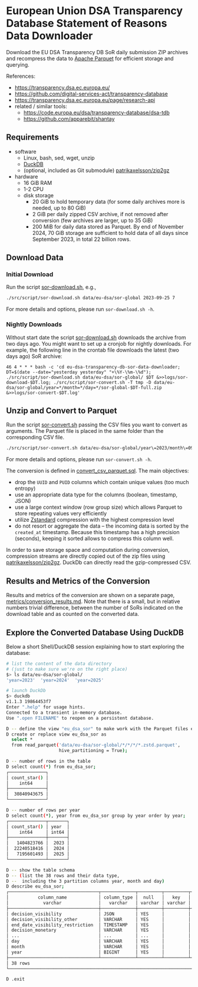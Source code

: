
# European Union DSA Transparency Database Statement of Reasons Data Downloader

Download the EU DSA Transparency DB SoR daily submission ZIP archives
and recompress the data to [Apache Parquet](https://parquet.apache.org/)
for efficient storage and querying.

References:
- <https://transparency.dsa.ec.europa.eu/>
- <https://github.com/digital-services-act/transparency-database>
- <https://transparency.dsa.ec.europa.eu/page/research-api>
- related / similar tools:
  - <https://code.europa.eu/dsa/transparency-database/dsa-tdb>
  - <https://github.com/apparebit/shantay>


## Requirements

- software
  - Linux, bash, sed, wget, unzip
  - [DuckDB](https://duckdb.org/)
  - (optional, included as Git submodule) [patrikaxelsson/zip2gz](https://github.com/patrikaxelsson/zip2gz)
- hardware
  - 16 GiB RAM
  - 1-2 CPU
  - disk storage
    - 20 GiB to hold temporary data (for some daily archives more is needed, up to 80 GiB)
    - 2 GiB per daily zipped CSV archive, if not removed after conversion (few archives are larger, up to 35 GiB)
    - 200 MiB for daily data stored as Parquet. By end of November 2024, 70 GiB storage are sufficient to hold data of all days since September 2023, in total 22 billion rows.


## Download Data

### Initial Download

Run the script [sor-download.sh](src/script/sor-download.sh), e.g.,

```sh
./src/script/sor-download.sh data/eu-dsa/sor-global 2023-09-25 7
```

For more details and options, please run `sor-download.sh -h`.


### Nightly Downloads

Without start date the script [sor-download.sh](src/script/sor-download.sh) downloads
the archive from two days ago. You might want to set up a cronjob for nightly downloads.
For example, the following line in the crontab file downloads the latest (two days ago)
SoR archive:

```crontab
46 4 * * * bash -c 'cd eu-dsa-transparency-db-sor-data-downloader; DT=$(date --date="yesterday yesterday" "+\%Y-\%m-\%d"); ./src/script/sor-download.sh data/eu-dsa/sor-global/ $DT &>>logs/sor-download-$DT.log; ./src/script/sor-convert.sh -T tmp -D data/eu-dsa/sor-global/year=*/month=*/day=*/sor-global-$DT-full.zip &>>logs/sor-convert-$DT.log'
```


## Unzip and Convert to Parquet

Run the script [sor-convert.sh](src/script/sor-convert.sh) passing the
CSV files you want to convert as arguments. The Parquet file is placed
in the same folder than the corresponding CSV file.

```sh
./src/script/sor-convert.sh data/eu-dsa/sor-global/year\=2023/month\=09/day\=25/sor-global-2023-09-25-full.zip
```

For more details and options, please run `sor-convert.sh -h`.

The conversion is defined in [convert_csv_parquet.sql](src/sql/convert_csv_parquet.sql). The main objectives:
- drop the `UUID` and `PUID` columns which contain unique values (too much entropy)
- use an appropriate data type for the columns (boolean, timestamp, JSON)
- use a large context window (row group size) which allows Parquet to store repeating values very efficiently
- utilize [Zstandard](https://facebook.github.io/zstd/) compression with the highest compression level
- do not resort or aggregate the data – the incoming data is sorted by the `created_at` timestamp. Because this timestamp has a high precision (seconds), keeping it sorted allows to compress this column well.

In order to save storage space and computation during conversion, compression streams are directly copied out of the zip files using [patrikaxelsson/zip2gz](https://github.com/patrikaxelsson/zip2gz). DuckDb can directly read the gzip-compressed CSV.


## Results and Metrics of the Conversion

Results and metrics of the conversion are shown on a separate page, [metrics/conversion_results.md](./metrics/conversion_results.md). Note that there is a small, but in relative numbers trivial difference, between the number of SoRs indicated on the download table and as counted on the converted data.


## Explore the Converted Database Using DuckDB

Below a short Shell/DuckDB session explaining how to start exploring the database:

```sh
# list the content of the data directory
# (just to make sure we're on the right place)
$> ls data/eu-dsa/sor-global/
'year=2023'  'year=2024'  'year=2025'

# launch DuckDb
$> duckdb
v1.1.3 19864453f7
Enter ".help" for usage hints.
Connected to a transient in-memory database.
Use ".open FILENAME" to reopen on a persistent database.

D -- define the view "eu_dsa_sor" to make work with the Parquet files easier
D create or replace view eu_dsa_sor as
  select *
  from read_parquet('data/eu-dsa/sor-global/*/*/*/*.zstd.parquet',
                    hive_partitioning = True);

D -- number of rows in the table
D select count(*) from eu_dsa_sor;
┌──────────────┐
│ count_star() │
│    int64     │
├──────────────┤
│  30840943675 │
└──────────────┘

D -- number of rows per year
D select count(*), year from eu_dsa_sor group by year order by year;
┌──────────────┬───────┐
│ count_star() │ year  │
│    int64     │ int64 │
├──────────────┼───────┤
│   1404823766 │  2023 │
│  22240518416 │  2024 │
│   7195601493 │  2025 │
└──────────────┴───────┘

D -- show the table schema
D -- (list the 38 rows and their data type,
D --  including the 3 partition columns year, month and day)
D describe eu_dsa_sor;
┌──────────────────────────────────┬─────────────┬─────────┬─────────┬─────────┬─────────┐
│           column_name            │ column_type │  null   │   key   │ default │  extra  │
│             varchar              │   varchar   │ varchar │ varchar │ varchar │ varchar │
├──────────────────────────────────┼─────────────┼─────────┼─────────┼─────────┼─────────┤
│ decision_visibility              │ JSON        │ YES     │         │         │         │
│ decision_visibility_other        │ VARCHAR     │ YES     │         │         │         │
│ end_date_visibility_restriction  │ TIMESTAMP   │ YES     │         │         │         │
│ decision_monetary                │ VARCHAR     │ YES     │         │         │         │
│ ...                              │ ...         │ ...     │         │         │         │
│ day                              │ VARCHAR     │ YES     │         │         │         │
│ month                            │ VARCHAR     │ YES     │         │         │         │
│ year                             │ BIGINT      │ YES     │         │         │         │
├──────────────────────────────────┴─────────────┴─────────┴─────────┴─────────┴─────────┤
│ 38 rows                                                                      6 columns │
└────────────────────────────────────────────────────────────────────────────────────────┘

D .exit
```
